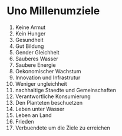 # Uno Millenumziele
 
1. Keine Armut
2. Kein Hunger
3. Gesundheit
4. Gut Bildung
5. Gender Gleichheit
6. Sauberes Wasser
7. Saubere Energie
8. Oekonomischer Wachstum
9. Innovation und Infrastrutur
10. Weniger ungleichheit
11. nachhaltige Staedte und Gemeinschaften
12. Verantwortliche Konsumierung
13. Den Planteten beschuetzen
14. Leben unter Wasser
15. Leben an Land
16. Frieden
17. Verbuendete um die Ziele zu erreichen


